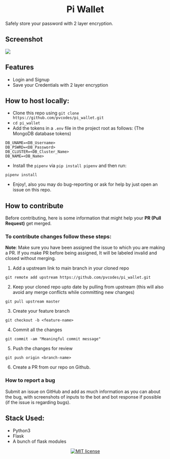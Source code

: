 <h1 align='center'>Pi Wallet</h1>
<p>
Safely store your password with 2 layer encryption. 
</p>

## Screenshot

  <img src='https://user-images.githubusercontent.com/54075838/124794242-6e9a4c80-df6c-11eb-8f03-cf78f9c6923d.png'>

## Features

- Login and Signup
- Save your Credentials with 2 layer encryption

## How to host locally:

- Clone this repo using `git clone https://github.com/pvcodes/pi_wallet.git`
- `cd pi_wallet`
- Add the tokens in a `.env` file in the project root as follows: (The MongoDB database tokens)

```text
DB_UNAME=<DB_Username>
DB_PSWRD=<DB_Password>
DB_CLUSTER=<DB_Cluster_Name>
DB_NAME=<DB_Name>
```

- Install the `pipenv` via `pip install pipenv` and then run:

```
pipenv install
```

- Enjoy!, also you may do bug-reporting or ask for help by just open an issue on this repo.

## How to contribute

Before contributing, here is some information that might help your **PR (Pull Request)** get merged.

### To contribute changes follow these steps:

**Note**: Make sure you have been assigned the issue to which you are making a PR. If you make PR before being assigned, It will be labeled invalid and closed without merging.

1. Add a upstream link to main branch in your cloned repo

```
git remote add upstream https://github.com/pvcodes/pi_wallet.git
```

2. Keep your cloned repo upto date by pulling from upstream (this will also avoid any merge conflicts while committing new changes)

```
git pull upstream master
```

3. Create your feature branch

```
git checkout -b <feature-name>
```

4. Commit all the changes

```
git commit -am "Meaningful commit message"
```

5. Push the changes for review

```
git push origin <branch-name>
```

6. Create a PR from our repo on Github.

### How to report a bug

Submit an issue on GitHub and add as much information as you can about the bug, with screenshots of inputs to the bot and bot response if possible (if the issue is regarding bugs).

## Stack Used:

- Python3
- Flask
- A bunch of flask modules

<div align="center">
<a href="LICENSE.md"><img src="https://img.shields.io/badge/license-MIT-blue" alt="MIT license"></a>
</div>
